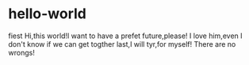 # hello-world
fiest
Hi,this world!I want to have a prefet future,please!
I love him,even I don't know if we can get togther last,I will tyr,for myself!
There are no wrongs!
